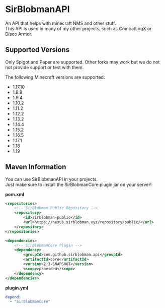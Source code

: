 # SirBlobmanAPI
An API that helps with minecraft NMS and other stuff.  
This API is used in many of my other projects, such as CombatLogX or Disco Armor.

## Supported Versions
Only Spigot and Paper are supported. Other forks may work but we do not not provide support or test with them.

The following Minecraft versions are supported:
- 1.17.10
- 1.8.8
- 1.9.4
- 1.10.2
- 1.11.2
- 1.12.2
- 1.13.2
- 1.14.4
- 1.15.2
- 1.16.5
- 1.17.1
- 1.18
- 1.19

## Maven Information
You can use SirBlobmanAPI in your projects.  
Just make sure to install the SirBlobmanCore plugin jar on your server!

**pom.xml**
```xml
<repositories>
    <!-- SirBlobman Public Repository -->
    <repository>
        <id>sirblobman-public</id>
        <url>https://nexus.sirblobman.xyz/repository/public/</url>
    </repository>
</repositories>

<dependencies>
    <!-- SirBlobmanCore Plugin -->
    <dependency>
        <groupId>com.github.sirblobman.api</groupId>
        <artifactId>core</artifactId>
        <version>2.3-SNAPSHOT</version>
        <scope>provided</scope>
    </dependency>
</dependencies>
```

**plugin.yml**
```yml
depend:
  - "SirBlobmanCore"
```
